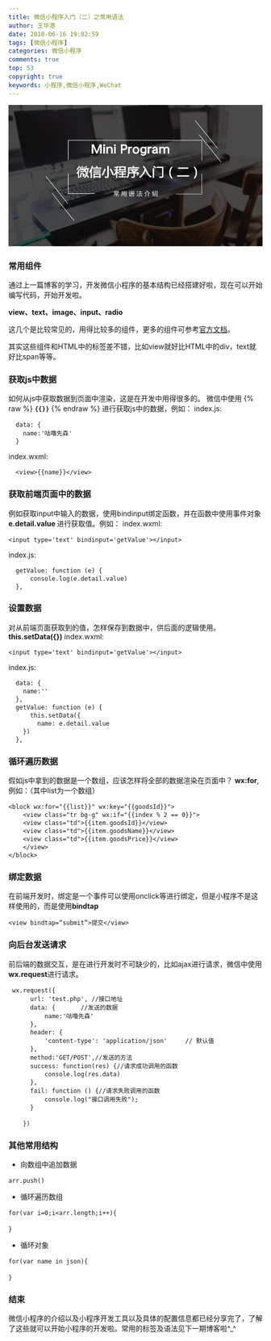 ```yaml
---
title: 微信小程序入门（二）之常用语法
author: 王华港
date: 2018-06-16 19:02:59
tags: [微信小程序]
categories: 微信小程序
comments: true
top: 53
copyright: true
keywords: 小程序,微信小程序,WeChat
---
```


![](/images/weChatcover2.png)

### 常用组件

通过上一篇博客的学习，开发微信小程序的基本结构已经搭建好啦，现在可以开始编写代码，开始开发啦。

<strong>view、text、image、input、radio</strong>

这几个是比较常见的，用得比较多的组件，更多的组件可参考[官方文档](https://developers.weixin.qq.com/miniprogram/dev/component/)。

其实这些组件和HTML中的标签差不错，比如view就好比HTML中的div，text就好比span等等。

<!--more-->
### 获取js中数据

如何从js中获取数据到页面中渲染，这是在开发中用得很多的。
微信中使用
{% raw %}
<strong>`{{}}`</strong>
{% endraw %}
进行获取js中的数据，例如：
index.js:
```
  data: {
    name:'咕噜先森'
  }
```
index.wxml:
```
  <view>{{name}}</view>
```

### 获取前端页面中的数据

例如获取input中输入的数据，使用bindinput绑定函数，并在函数中使用事件对象<strong>e.detail.value
</strong>进行获取值。例如：
index.wxml:
```
<input type='text' bindinput='getValue'></input>
```
index.js:
```
  getValue: function (e) {
      console.log(e.detail.value)
  },
```
### 设置数据

对从前端页面获取到的值，怎样保存到数据中，供后面的逻辑使用。
<strong>this.setData({})</strong>
index.wxml:
```
<input type='text' bindinput='getValue'></input>
```
index.js:
```
  data: {
    name:''  
  },
  getValue: function (e) {
      this.setData({
        name: e.detail.value
    })
  },
```

### 循环遍历数据

假如js中拿到的数据是一个数组，应该怎样将全部的数据渲染在页面中？
<strong>wx:for</strong>,例如：（其中list为一个数组）

```
<block wx:for="{{list}}" wx:key="{{goodsId}}">
    <view class="tr bg-g" wx:if="{{index % 2 == 0}}">
    <view class="td">{{item.goodsId}}</view>
    <view class="td">{{item.goodsName}}</view>
    <view class="td">{{item.goodsPrice}}</view>
    </view>
</block>

```

### 绑定数据

在前端开发时，绑定是一个事件可以使用onclick等进行绑定，但是小程序不是这样使用的，而是使用<strong>bindtap</strong>

```
<view bindtap=“submit”>提交</view>
```

### 向后台发送请求

前后端的数据交互，是在进行开发时不可缺少的，比如ajax进行请求，微信中使用<strong>wx.request</strong>进行请求。

```
 wx.request({
      url: 'test.php', //接口地址
      data: {       //发送的数据
          name:'咕噜先森'
      },
      header: {
          'content-type': 'application/json'     // 默认值
      },
      method:'GET/POST',//发送的方法
      success: function(res) {//请求成功调用的函数
          console.log(res.data)
      },
      fail: function () {//请求失败调用的函数
          console.log("接口调用失败");
      }

    })

```

### 其他常用结构

- 向数组中追加数据
```
arr.push()
```
- 循环遍历数组
```
for(var i=0;i<arr.length;i++){  

}
```
- 循环对象
```
for(var name in json){  

}
```

### 结束
微信小程序的介绍以及小程序开发工具以及具体的配置信息都已经分享完了，了解了这些就可以开始小程序的开发啦。常用的标签及语法见下一期博客啦^_^


